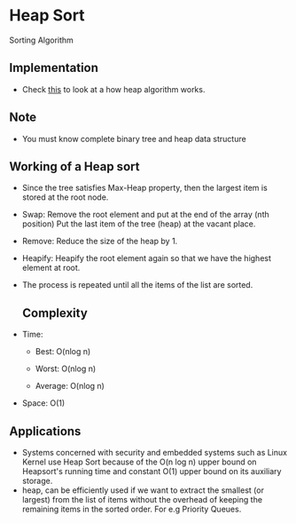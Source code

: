# Heap Sort

Sorting Algorithm

## Implementation
- Check [this](Heap_Sort.cpp) to look at a how heap algorithm works.

## Note
- You must know complete binary tree and heap data structure

## Working of a Heap sort
- Since the tree satisfies Max-Heap property, then the largest item is stored at the root node.
- Swap: Remove the root element and put at the end of the array (nth position) Put the last item of the tree (heap) at the vacant place.
- Remove: Reduce the size of the heap by 1.
- Heapify: Heapify the root element again so that we have the highest element at root.
- The process is repeated until all the items of the list are sorted.
 
  ## Complexity
- Time:
    -  Best: O(nlog n)
         
    -  Worst: O(nlog n)
         
    -  Average: O(nlog n)
         
- Space:  O(1)
     

## Applications
- Systems concerned with security and embedded systems such as Linux Kernel use Heap Sort because of the O(n log n) upper bound on Heapsort's running time and constant O(1)   upper bound on its auxiliary storage.
-  heap, can be efficiently used if we want to extract the smallest (or largest) from the list of items without the overhead of keeping the remaining items in the sorted order. For e.g Priority Queues.


